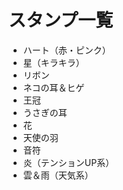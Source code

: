 # スタンプ一覧

- ハート（赤・ピンク）
- 星（キラキラ）
- リボン
- ネコの耳＆ヒゲ
- 王冠
- うさぎの耳
- 花
- 天使の羽
- 音符
- 炎（テンションUP系）
- 雲＆雨（天気系）